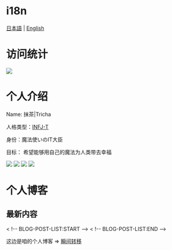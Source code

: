 # i18n

[日本語](/README_jp.md) | [English](/README_en.md)

<!-- <img  align="right" src="https://github-readme-stats.vercel.app/api?username=chmoe&show_icons=true&theme=merko"></br> -->

访问统计
==
[![](https://count.getloli.com/get/@rtmacha)](https://count.getloli.com)


个人介绍
==
Name: 抹茶|Tricha
 
人格类型：[INFJ-T](https://www.16personalities.com/ch/infj-%E4%BA%BA%E6%A0%BC)

身份：魔法使いのIT大臣

目标： 希望能够用自己的魔法为人类带去幸福

[![](https://img.shields.io/badge/Unity%203D-Pro-%23000000?style=flat-square&logo=Unity&logoColor=ffffff)](https://unity.com/)
[![](https://img.shields.io/badge/IDE-Visual%20Studio%20Code-blue?style=flat-square&logo=visual-studio-code&logoColor=ffffff)](https://code.visualstudio.com/)
[![](https://img.shields.io/badge/IDE-Visual%20Studio-%235c2d91?style=flat-square&logo=Visual-studio&logoColor=ffffff)](https://visualstudio.microsoft.com/)
[![](https://img.shields.io/badge/Mac%20Mini-M1%202020-%23000000?style=flat-square&logo=Apple&logoColor=ffffff)](https://apple.com/)

个人博客
==

## 最新内容

< !-- BLOG-POST-LIST:START -->
< !-- BLOG-POST-LIST:END -->

这边是咱的个人博客 => [瞬间转移](https://blog.cha.moe)


<!-- <img src="https://github-readme-stats.vercel.app/api/top-langs/?username=chmoe&hide=javascript,html&theme=solarized-light&layout=compact"> -->
